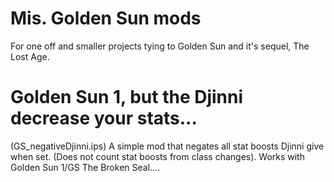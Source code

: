 # Mis. Golden Sun mods
For one off and smaller projects tying to Golden Sun and it's sequel, The Lost Age.


# Golden Sun 1, but the Djinni decrease your stats... 
(GS_negativeDjinni.ips)
A simple mod that negates all stat boosts Djinni give when set. (Does not count stat boosts from class changes).
Works with Golden Sun 1/GS The Broken Seal....
